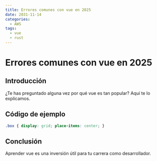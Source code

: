 ```yaml
---
title: Errores comunes con vue en 2025
date: 2031-11-14
categories:
  - AWS
tags:
  - vue
  - rust
---
```


# Errores comunes con vue en 2025

## Introducción

¿Te has preguntado alguna vez por qué vue es tan popular? Aquí te lo explicamos.

## Código de ejemplo

```css
.box { display: grid; place-items: center; }
```

## Conclusión

Aprender vue es una inversión útil para tu carrera como desarrollador.
